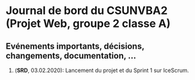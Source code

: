 # Journal de bord du CSUNVBA2 (Projet Web, groupe 2 classe A)

## Evénements importants, décisions, changements, documentation, ...

1. (__SRD__, 03.02.2020): Lancement du projet et du Sprint 1 sur IceScrum.
